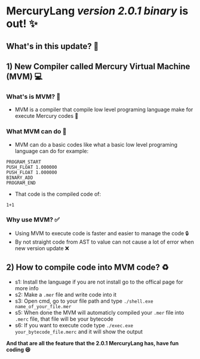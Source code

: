 # MercuryLang *version 2.0.1 binary* is out! ✨
## What's in this update? 👀

## 1) New Compiler called Mercury Virtual Machine (MVM) 💻
### What's is MVM? 🔎
* MVM is a compiler that compile low level programing language make for execute Mercury codes 🤯
### What MVM can do 🎁 
* MVM can do a basic codes like what a basic low level programing language can do for example:
```MVM
PROGRAM_START
PUSH_FLOAT 1.000000
PUSH_FLOAT 1.000000
BINARY_ADD
PROGRAM_END
```
* That code is the compiled code of:
``` MercuryLang
1+1
```
### Why use MVM? ✅
* Using MVM to execute code is faster and easier to manage the code 🔒
* By not straight code from AST to value can not cause a lot of error when new version update ❌
## 2) How to compile code into MVM code? ♻️
* s1: Install the language if you are not install go to the offical page for more info
* s2: Make a ```.mer``` file and write code into it
* s3: Open cmd, go to your file path and type ```./shell.exe name_of_your_file.mer```
* s5: When done the MVM will automaticly compiled your ```.mer``` file into ```.merc``` file, that file will be your bytecode
* s6: If you want to execute code type ```./exec.exe your_bytecode_file.merc``` and it will show the output

**And that are all the feature that the 2.0.1 MercuryLang has, have fun coding 😆**
